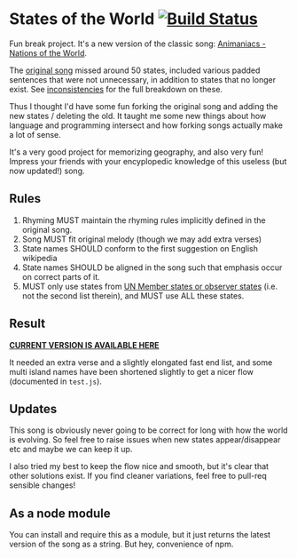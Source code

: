 # States of the World [![Build Status](https://secure.travis-ci.org/clux/statesoftheworld.png)](http://travis-ci.org/clux/statesoftheworld)
Fun break project. It's a new version of the classic song: [Animaniacs - Nations of the World](http://www.youtube.com/watch?v=IDtdQ8bTvRc).

The [original song](ORIGINAL.txt) missed around 50 states, included various padded sentences that were not unnecessary, in addition to states that no longer exist. See [inconsistencies](INCONSISTENCIES.md) for the full breakdown on these.

Thus I thought I'd have some fun forking the original song and adding the new states / deleting the old. It taught me some new things about how language and programming intersect and how forking songs actually make a lot of sense.

It's a very good project for memorizing geography, and also very fun! Impress your friends with your encyplopedic knowledge of this useless (but now updated!) song.

## Rules

1. Rhyming MUST maintain the rhyming rules implicitly defined in the original song.
2. Song MUST fit original melody (though we may add extra verses)
3. State names SHOULD conform to the first suggestion on English wikipedia
4. State names SHOULD be aligned in the song such that emphasis occur on correct parts of it.
5. MUST only use states from [UN Member states or observer states](http://en.wikipedia.org/wiki/List_of_sovereign_states) (i.e. not the second list therein), and MUST use ALL these states.

## Result
**[CURRENT VERSION IS AVAILABLE HERE](2013.txt)**

It needed an extra verse and a slightly elongated fast end list, and some multi island names have been shortened slightly to get a nicer flow (documented in `test.js`).

## Updates
This song is obviously never going to be correct for long with how the world is evolving. So feel free to raise issues when new states appear/disappear etc and maybe we can keep it up.

I also tried my best to keep the flow nice and smooth, but it's clear that other solutions exist. If you find cleaner variations, feel free to pull-req sensible changes!

## As a node module
You can install and require this as a module, but it just returns the latest version of the song as a string. But hey, convenience of npm.
